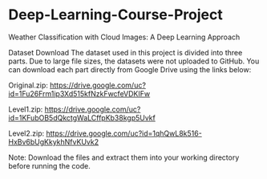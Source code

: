 # Deep-Learning-Course-Project
Weather Classification with Cloud Images: A Deep Learning Approach

Dataset Download
The dataset used in this project is divided into three parts. Due to large file sizes, the datasets were not uploaded to GitHub. You can download each part directly from Google Drive using the links below:

Original.zip:
https://drive.google.com/uc?id=1Fu26Frm1ip3Xd515kfNzkFwcfeVDKIFw

Level1.zip:
https://drive.google.com/uc?id=1KFubOB5dQkctgWaLCffpKb38kgp5Uvkf

Level2.zip:
https://drive.google.com/uc?id=1qhQwL8k516-HxBv6bUgKkykhNfvKUvk2

Note:
Download the files and extract them into your working directory before running the code.
